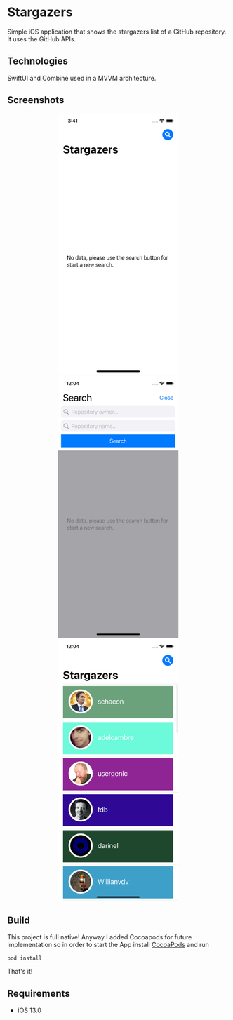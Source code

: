 # Stargazers
Simple iOS application that shows the stargazers list of a GitHub repository. It uses the GitHub APIs.

## Technologies
SwiftUI and Combine used in a MVVM architecture.

## Screenshots
<p align="center">
<img src="./screenshots/screen_1.png" width="275">
<img src="./screenshots/screen_2.png" width="275">
<img src="./screenshots/screen_3.png" width="275">
</p>

## Build

This project is full native!
Anyway I added Cocoapods for future implementation so in order to start the App install [CocoaPods](http://cocoapods.org/) and run

```
pod install
```

That's it!

## Requirements

- iOS 13.0
